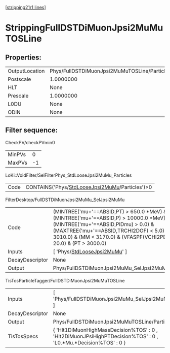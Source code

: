 [[stripping21r1 lines]](./stripping21r1-index)

# StrippingFullDSTDiMuonJpsi2MuMuTOSLine

## Properties:

|                |                                              |
|----------------|----------------------------------------------|
| OutputLocation | Phys/FullDSTDiMuonJpsi2MuMuTOSLine/Particles |
| Postscale      | 1.0000000                                    |
| HLT            | None                                         |
| Prescale       | 1.0000000                                    |
| L0DU           | None                                         |
| ODIN           | None                                         |

## Filter sequence:

CheckPV/checkPVmin0

|        |     |
|--------|-----|
| MinPVs | 0   |
| MaxPVs | -1  |

LoKi::VoidFilter/SelFilterPhys_StdLooseJpsi2MuMu_Particles

|      |                                                                                                      |
|------|------------------------------------------------------------------------------------------------------|
| Code | CONTAINS('Phys/[StdLooseJpsi2MuMu](./stripping21r1-commonparticles-stdloosejpsi2mumu)/Particles')\>0 |

FilterDesktop/FullDSTDiMuonJpsi2MuMu_SelJpsi2MuMu

|                 |                                                                                                                                                                                                                                                          |
|-----------------|----------------------------------------------------------------------------------------------------------------------------------------------------------------------------------------------------------------------------------------------------------|
| Code            | (MINTREE('mu+'==ABSID,PT) \> 650.0 \*MeV) & (MINTREE('mu+'==ABSID,P) \> 10000.0 \*MeV) & (MINTREE('mu+'==ABSID,PIDmu) \> 0.0) & (MAXTREE('mu+'==ABSID,TRCHI2DOF) \< 5.0) & (MM \> 3010.0) & (MM \< 3170.0) & (VFASPF(VCHI2PDOF)\< 20.0) & (PT \> 3000.0) |
| Inputs          | [ 'Phys/[StdLooseJpsi2MuMu](./stripping21r1-commonparticles-stdloosejpsi2mumu)' ]                                                                                                                                                                      |
| DecayDescriptor | None                                                                                                                                                                                                                                                     |
| Output          | Phys/FullDSTDiMuonJpsi2MuMu_SelJpsi2MuMu/Particles                                                                                                                                                                                                       |

TisTosParticleTagger/FullDSTDiMuonJpsi2MuMuTOSLine

|                 |                                                                                                                  |
|-----------------|------------------------------------------------------------------------------------------------------------------|
| Inputs          | [ 'Phys/FullDSTDiMuonJpsi2MuMu_SelJpsi2MuMu' ]                                                                 |
| DecayDescriptor | None                                                                                                             |
| Output          | Phys/FullDSTDiMuonJpsi2MuMuTOSLine/Particles                                                                     |
| TisTosSpecs     | { 'Hlt1DiMuonHighMassDecision%TOS' : 0 , 'Hlt2DiMuonJPsiHighPTDecision%TOS' : 0 , 'L0.\*Mu.\*Decision%TOS' : 0 } |
